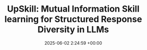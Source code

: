 ---
layout: post
title:  "UpSkill: Mutual Information Skill learning for Structured Response Diversity in LLMs"
date:   2025-06-02 2:24:59 +00:00
image: /images/upskill.png
categories: research
authors: "<b>Devan Shah*</b>, Owen Yang*, Daniel Yang, Chongyi Zheng, Benjamin Eysenbach"
venue: NeurIPS 2025 Workshop on Scaling Environment for Agents 
paper: https://openreview.net/pdf?id=xL7Bt4jS2U
code: https://github.com/dshah02/upskill
# poster: /pdfs/upskill_poster.pdf
# excerpt: We present the first provable method for identifying symmetric linear dynamical systems (LDS) with accuracy guarantees that are independent of the systems' state dimension or effective memory. We evaluate our method, SpectraLDS, as a component in sequence prediction architectures and demonstrate that accuracy is preserved while inference efficiency is improved on tasks such as language modeling.
---